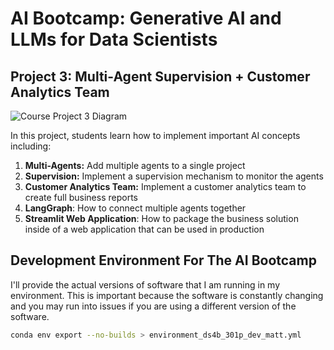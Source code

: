 # AI Bootcamp: Generative AI and LLMs for Data Scientists

## Project 3: Multi-Agent Supervision + Customer Analytics Team 

![Course Project 3 Diagram](/img/ai-bootcamp-project-03.jpg)

In this project, students learn how to implement important AI concepts including:

1. **Multi-Agents:** Add multiple agents to a single project
2. **Supervision:** Implement a supervision mechanism to monitor the agents
3. **Customer Analytics Team:** Implement a customer analytics team to create full business reports
4. **LangGraph**: How to connect multiple agents together
5. **Streamlit Web Application**: How to package the business solution inside of a web application that can be used in production

## Development Environment For The AI Bootcamp

I'll provide the actual versions of software that I am running in my environment. This is important because the software is constantly changing and you may run into issues if you are using a different version of the software.

``` bash
conda env export --no-builds > environment_ds4b_301p_dev_matt.yml
```
